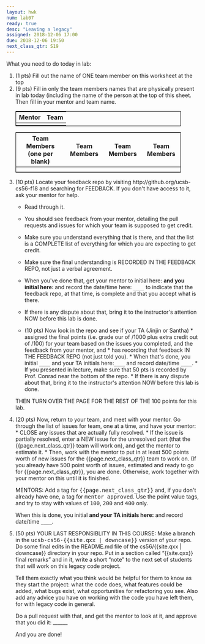 ```yaml
---
layout: hwk
num: lab07
ready: true
desc: "Leaving a legacy"
assigned: 2018-12-06 17:00
due: 2018-12-06 19:50
next_class_qtr: S19
---
```


What you need to do today in lab:

<ol>
<li> 
  (1 pts) Fill out the name of ONE team member on this worksheet at the top
</li>
<li markdown="1"> 
  (9 pts) Fill in only the team members names that are physically present in lab today (including the name of the
person at the top of this sheet.  Then fill in your mentor and team name.

<style>
div.fill-in-table table {
  border:1px solid black;
  width: 90%;
  text-align:center;
}
  div.fill-in-table * td {
  line-height: 200%;
}
</style>

<div class="fill-in-table" markdown="1">
  
| Mentor | Team |
|-|-|
| | |

| Team Members (one per blank) | Team Members | Team Members  | Team Members  |
|-|-|-|-|
| | | | |
| | | | |

</div>
</li>

<li markdown="1"> (10 pts) Locate your feedback repo by visiting http://github.org/ucsb-cs56-f18 and searching for FEEDBACK.
  If you don't have access to it, ask your mentor for help.
  
* Read through it.  
* You should see  feedback from your mentor, detailing the pull requests and issues for which your team is supposed to get credit.
* Make sure you understand everything that is there, and that the list is a COMPLETE list of everything for which you are expecting to get credit.  
* Make sure the final understanding is RECORDED IN THE FEEDBACK REPO, not just a verbal agreement.
* When you've done that, get your mentor to initial here: <code>____</code> and you initial here: <code>____</code>  and record the date/time here: <code>____</code>  to indicate that the feedback repo, at that time, is complete and that you accept what is there.
* If there is any dispute about that, bring it to the instructor's attention NOW before this lab is done.
  </li> 
  
  <li markdown="1"> (10 pts) Now look in the repo and see if your TA (Jinjin or Santha)  
  * assigned the final points (i.e. grade our of /1000 plus extra credit out of /100) for your team based on the issues you completed, and the feedback from your mentor, and
  * has recording that feedback IN THE FEEDBACK REPO (not just told you).
  * When that's done, you initial <code>____</code>  and your TA initials here:<code>____</code> and record date/time <code>____</code>.
  * If you presented in lecture, make sure that 50 pts is recorded by Prof. Conrad near the bottom of the repo.
  * If there is any dispute about that, bring it to the instructor's attention NOW before this lab is done.

THEN TURN OVER THE PAGE FOR THE REST OF THE 100 points for this lab.

<div class="pagebreak"></div>

</li>
 

<li markdown="1"> (20 pts) Now, return to your team, and meet with your mentor.  Go through the list of issues for team, one at a time, and have your mentor:
* CLOSE any issues that are actually fully resolved. 
* If the issue is partially resolved, enter a NEW issue for the unresolved part (that the {{page.next_class_qtr}} team will work on), and get the mentor to estimate it.
* Then, work with the mentor to put in at least 500 points worth of new issues for the {{page.next_class_qtr}} team to work on. (If you already have 500 point worth of issues, estimated and ready to go for {{page.next_class_qtr}}, you are done. Otherwise, work together with your mentor on this until it is finished.

MENTORS: Add a tag for <tt>{{page.next_class_qtr}}</tt> and, if you don't already have one, a tag for  <tt>mentor approved</tt>.   Use the point value tags, and try to stay with values of <tt>100</tt>, <tt>200</tt> and <tt>400</tt> only.


When this is done, you initial <code>____</code>  and your TA initials here:<code>____</code> and record date/time <code>____</code>.
</li>

<li markdown="1" style="clear:both;"> (50 pts) YOUR LAST RESPONSIBLITY IN THIS COURSE: Make a branch in the <tt>ucsb-cs56-{{site.qxx | downcase}}</tt> version of your repo.   Do some final edits in the README.md file of the cs56/{{site.qxx | downcase}} directory in your repo.  Put in a section called “{{site.qxx}} final remarks” and in it, write a short “note” to the next set of students that will work on this legacy code project.

Tell them exactly what you think would be helpful for them to know as they start the project: what the code does, what features could be added, what bugs exist, what opportunities for refactoring you see. Also add any advice you have on working with the code you have left them, for with legacy code in general.

Do a pull request with that, and get the mentor to look at it, and approve that you did it: ______

And you are done!

</li>
</ol>
